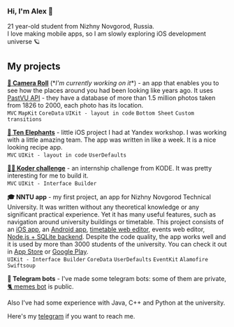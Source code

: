 ### Hi, I'm Alex 👋
21 year-old student from Nizhny Novgorod, Russia. <br />
I love making mobile apps, so I am slowly exploring iOS development universe 🪐

## My projects
[**📸 Camera Roll**](https://github.com/alexxingplus/PhotoPlenka) (\*_I'm currently working on it_\*) - an app that enables you to see how the places around you had been looking like years ago. It uses [PastVU API](https://github.com/PastVu/pastvu) - they have a database of more than 1.5 million photos taken from 1826 to 2000, each photo has its location. <br />
`MVC` `MapKit` `CoreData` `UIKit - layout in code` `Bottom Sheet` `Custom transitions`

[**🐘 Ten Elephants**](https://github.com/TenElephants/TenElephantsMeals) - little iOS project I had at Yandex workshop. I was working with a little amazing team. The app was written in like a week. It is a nice looking recipe app. <br />
`MVC` `UIKit - layout in code` `UserDefaults`

[**🧑‍💻 Koder challenge**](https://github.com/alexxingplus/kodeChallenge) - an internship challenge from KODE. It was pretty interesting for me to build it. <br />
`MVC` `UIKit - Interface Builder`

**🎓 NNTU app** - my first project, an app for Nizhny Novgorod Technical University. It was written without any theoretical knowledge or any significant practical experience. Yet it has many useful features, such as navigation around university buildings or timetable. This project consists of an [iOS app](https://github.com/alexxingplus/nntuapp-ios), an [Android app](https://github.com/alexxingplus/nntuapp-android), [timetable web editor](https://github.com/alexxingplus/nntuapp.site), events web editor, [Node.js + SQLite backend](https://github.com/alexxingplus/nntuapp-backend). Despite the code quality, the app works well and it is used by more than 3000 students of the university. You can check it out in [App Store](https://vk.cc/az3s8e) or [Google Play](https://vk.cc/c5oUv9). <br />
`UIKit - Interface Builder` `CoreData` `UserDefaults` `EventKit` `Alamofire` `Swiftsoup`

**🤖 Telegram bots** - I've made some telegram bots: some of them are private, [🐈 memes bot](https://github.com/alexxingplus/memes-tgbot) is public.

Also I've had some experience with Java, C++ and Python at the university.

Here's my [telegram](t.me/a_chizberg) if you want to reach me. 

<!--
**alexxingplus/alexxingplus** is a ✨ _special_ ✨ repository because its `README.md` (this file) appears on your GitHub profile.

Here are some ideas to get you started:

- 🔭 I’m currently working on ...
- 🌱 I’m currently learning ...
- 👯 I’m looking to collaborate on ...
- 🤔 I’m looking for help with ...
- 💬 Ask me about ...
- 📫 How to reach me: ...
- 😄 Pronouns: ...
- ⚡ Fun fact: ...
-->
